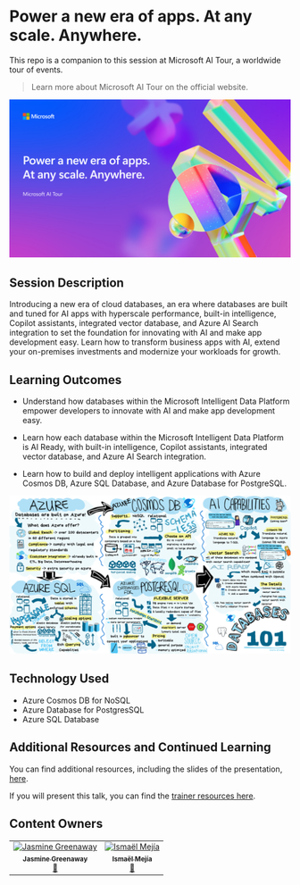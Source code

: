 # Power a new era of apps. At any scale. Anywhere.

This repo is a companion to this session at Microsoft AI Tour, a worldwide tour of events.

> Learn more about Microsoft AI Tour on the official website.

![Session cover image with a bright "AI" text in 3D over a blue and purple abstract background.](img/session-cover.png)

## Session Description

Introducing a new era of cloud databases, an era where databases are built and tuned for AI apps with hyperscale performance, built-in intelligence, Copilot assistants, integrated vector database, and Azure AI Search integration to set the foundation for innovating with AI and make app development easy. Learn how to transform business apps with AI, extend your on-premises investments and modernize your workloads for growth.

## Learning Outcomes

- Understand how databases within the Microsoft Intelligent Data Platform empower developers to innovate with AI and make app development easy.

- Learn how each database within the Microsoft Intelligent Data Platform is AI Ready, with built-in intelligence, Copilot assistants, integrated vector database, and Azure AI Search integration.

- Learn how to build and deploy intelligent applications with Azure Cosmos DB, Azure SQL Database, and Azure Database for PostgreSQL.

![Illustration outlining key benefits and features of Azure SQL Database, Azure Cosmos DB, and Azure Database for PostgreSQL.](img/azure-db-doodle.png)

## Technology Used

- Azure Cosmos DB for NoSQL
- Azure Database for PostgresSQL
- Azure SQL Database


## Additional Resources and Continued Learning

You can find additional resources, including the slides of the presentation, [here](./SESSION_RESOURCE.md).

If you will present this talk, you can find the [trainer resources here](./train-the-trainer/README.md). 

## Content Owners

<!-- ALL-CONTRIBUTORS-LIST:START - Do not remove or modify this section -->

<table>
<tr>
    <td align="center"><a href="http://learnanalytics.microsoft.com">
        <img src="https://github.com/paladique.png" width="100px;" alt="Jasmine Greenaway"/><br />
        <sub><b>Jasmine Greenaway
</b></sub></a><br />
            <a href="https://github.com/paladique" title="talk">📢</a> 
    </td>
    <td align="center"><a href="http://learnanalytics.microsoft.com">
        <img src="https://github.com/iemejia.png" width="100px;" alt="Ismaël Mejía"/><br />
        <sub><b>Ismaël Mejía
</b></sub></a><br />
            <a href="https://github.com/iemejia" title="talk">📢</a> 
    </td>
</tr>
</table>

<!-- ALL-CONTRIBUTORS-LIST:END -->
